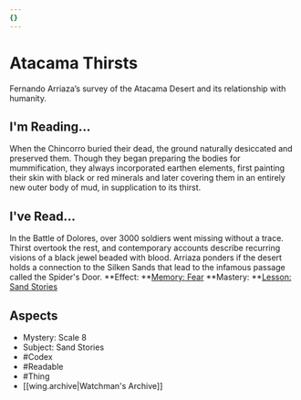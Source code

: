 ```yaml
---
{}
---
```

# Atacama Thirsts
Fernando Arriaza’s survey of the Atacama Desert and its relationship with humanity.
## I'm Reading...
When the Chincorro buried their dead, the ground naturally desiccated and preserved them. Though they began preparing the bodies for mummification, they always incorporated earthen elements, first painting their skin with black or red minerals and later covering them in an entirely new outer body of mud, in supplication to its thirst.
## I've Read...
In the Battle of Dolores, over 3000 soldiers went missing without a trace. Thirst overtook the rest, and contemporary accounts describe recurring visions of a black jewel beaded with blood. Arriaza ponders if the desert holds a connection to the Silken Sands that lead to the infamous passage called the Spider's Door.
**Effect: **[Memory: Fear](https://uadaf.theevilroot.xyz/rowenarium/element/mem.fear)
**Mastery: **[Lesson: Sand Stories](https://uadaf.theevilroot.xyz/rowenarium/element/x.sandstories)
## Aspects
- Mystery: Scale 8
- Subject: Sand Stories
- #Codex
- #Readable
- #Thing
- [[wing.archive|Watchman's Archive]]